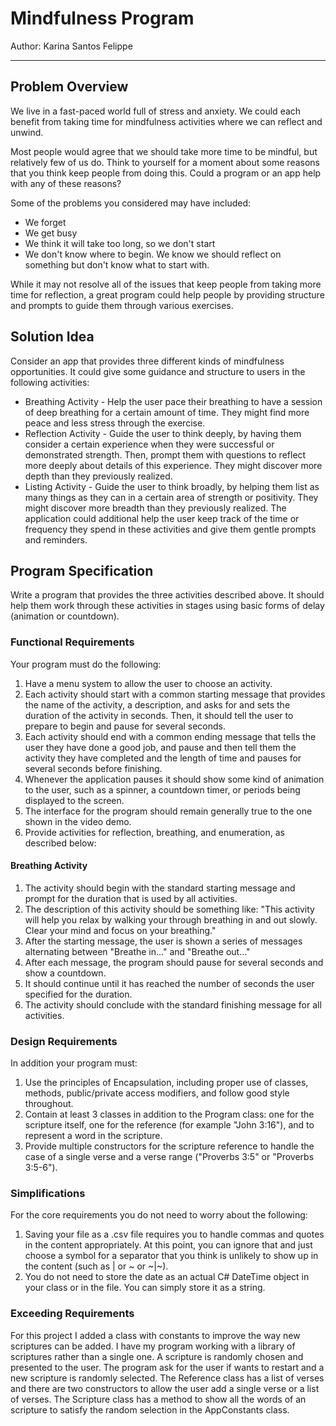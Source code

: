 # Mindfulness Program

Author: Karina Santos Felippe

---

## Problem Overview
We live in a fast-paced world full of stress and anxiety. We could each benefit from taking time for mindfulness activities where we can reflect and unwind.

Most people would agree that we should take more time to be mindful, but relatively few of us do. Think to yourself for a moment about some reasons that you think keep people from doing this. Could a program or an app help with any of these reasons?

Some of the problems you considered may have included:
- We forget
- We get busy
- We think it will take too long, so we don't start
- We don't know where to begin. We know we should reflect on something but don't know what to start with.

While it may not resolve all of the issues that keep people from taking more time for reflection, a great program could help people by providing structure and prompts to guide them through various exercises.

## Solution Idea
Consider an app that provides three different kinds of mindfulness opportunities. It could give some guidance and structure to users in the following activities:

- Breathing Activity - Help the user pace their breathing to have a session of deep breathing for a certain amount of time. They might find more peace and less stress through the exercise.
- Reflection Activity - Guide the user to think deeply, by having them consider a certain experience when they were successful or demonstrated strength. Then, prompt them with questions to reflect more deeply about details of this experience. They might discover more depth than they previously realized.
- Listing Activity - Guide the user to think broadly, by helping them list as many things as they can in a certain area of strength or positivity. They might discover more breadth than they previously realized.
The application could additional help the user keep track of the time or frequency they spend in these activities and give them gentle prompts and reminders.

## Program Specification
Write a program that provides the three activities described above. It should help them work through these activities in stages using basic forms of delay (animation or countdown).

### Functional Requirements
Your program must do the following:

1. Have a menu system to allow the user to choose an activity.
2. Each activity should start with a common starting message that provides the name of the activity, a description, and asks for and sets the duration of the activity in seconds. Then, it should tell the user to prepare to begin and pause for several seconds.
3. Each activity should end with a common ending message that tells the user they have done a good job, and pause and then tell them the activity they have completed and the length of time and pauses for several seconds before finishing.
4. Whenever the application pauses it should show some kind of animation to the user, such as a spinner, a countdown timer, or periods being displayed to the screen.
5. The interface for the program should remain generally true to the one shown in the video demo.
6. Provide activities for reflection, breathing, and enumeration, as described below:

#### Breathing Activity
1. The activity should begin with the standard starting message and prompt for the duration that is used by all activities.
2. The description of this activity should be something like: "This activity will help you relax by walking your through breathing in and out slowly. Clear your mind and focus on your breathing."
3. After the starting message, the user is shown a series of messages alternating between "Breathe in..." and "Breathe out..."
4. After each message, the program should pause for several seconds and show a countdown.
5. It should continue until it has reached the number of seconds the user specified for the duration.
6. The activity should conclude with the standard finishing message for all activities.


### Design Requirements
In addition your program must:

1. Use the principles of Encapsulation, including proper use of classes, methods, public/private access modifiers, and follow good style throughout.
2. Contain at least 3 classes in addition to the Program class: one for the scripture itself, one for the reference (for example "John 3:16"), and to represent a word in the scripture.
3. Provide multiple constructors for the scripture reference to handle the case of a single verse and a verse range ("Proverbs 3:5" or "Proverbs 3:5-6").

### Simplifications
For the core requirements you do not need to worry about the following:

1. Saving your file as a .csv file requires you to handle commas and quotes in the content appropriately. At this point, you can ignore that and just choose a symbol for a separator that you think is unlikely to show up in the content (such as | or ~ or ~|~).
2. You do not need to store the date as an actual C# DateTime object in your class or in the file. You can simply store it as a string.

### Exceeding Requirements
For this project I added a class with constants to improve the way new scriptures can be added.
I have my program working with a library of scriptures rather than a single one. A scripture is randomly chosen and presented to the user.
The program ask for the user if wants to restart and a new scripture is randomly selected.
The Reference class has a list of verses and there are two constructors to allow the user add a single verse or a list of verses.
The Scripture class has a method to show all the words of an scripture to satisfy the random selection in the AppConstants class.